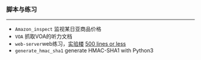 ### 脚本与练习

-----

* `Amazon_inspect` 监视某日亚商品价格
* `VOA` 抓取VOA的听力文档
* `web-server`web练习，[实验楼](https://www.shiyanlou.com/courses/552/labs/1867/document)   [500 lines or less](http://www.aosabook.org/en/500L/a-simple-web-server.html)
* `generate_hmac_sha1` generate HMAC-SHA1 with Python3
